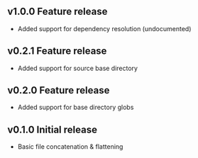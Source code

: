 ## v1.0.0 Feature release
* Added support for dependency resolution (undocumented)

## v0.2.1 Feature release
* Added support for source base directory

## v0.2.0 Feature release
* Added support for base directory globs

## v0.1.0 Initial release
* Basic file concatenation & flattening
